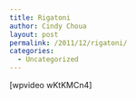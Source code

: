 ```yaml
---
title: Rigatoni
author: Cindy Choua
layout: post
permalink: /2011/12/rigatoni/
categories:
  - Uncategorized
---
```

[wpvideo wKtKMCn4]